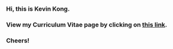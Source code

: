### Hi, this is Kevin Kong.
### View my Curriculum Vitae page by clicking on [this link](https://YEEKIN.github.io/Kevin-Kong/).
### Cheers!
